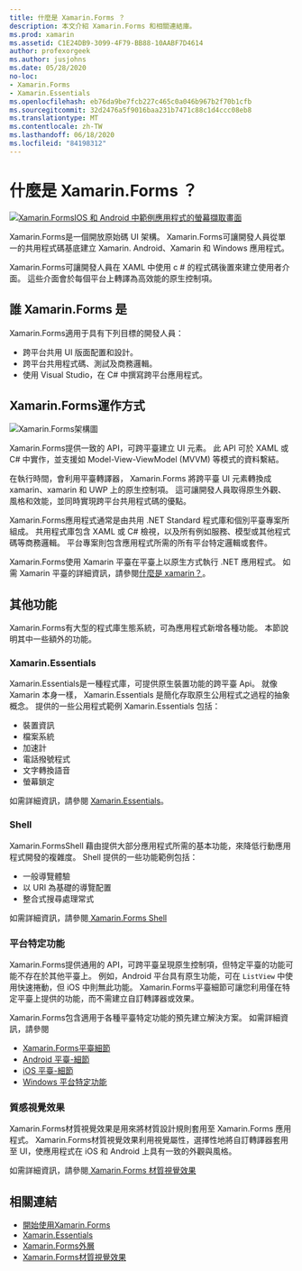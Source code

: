 ```yaml
---
title: 什麼是 Xamarin.Forms ？
description: 本文介紹 Xamarin.Forms 和相關連結庫。
ms.prod: xamarin
ms.assetid: C1E24DB9-3099-4F79-BB88-10AABF7D4614
author: profexorgeek
ms.author: jusjohns
ms.date: 05/28/2020
no-loc:
- Xamarin.Forms
- Xamarin.Essentials
ms.openlocfilehash: eb76da9be7fcb227c465c0a046b967b2f70b1cfb
ms.sourcegitcommit: 32d2476a5f9016baa231b7471c88c1d4ccc08eb8
ms.translationtype: MT
ms.contentlocale: zh-TW
ms.lasthandoff: 06/18/2020
ms.locfileid: "84198312"
---
```

# <a name="what-is-xamarinforms"></a>什麼是 Xamarin.Forms ？

[![Xamarin.FormsIOS 和 Android 中範例應用程式的螢幕擷取畫面](what-is-xamarin-forms-images/xamarin-forms-app-cropped.png)](what-is-xamarin-forms-images/xamarin-forms-app.png#lightbox)

Xamarin.Forms是一個開放原始碼 UI 架構。 Xamarin.Forms可讓開發人員從單一的共用程式碼基底建立 Xamarin. Android、Xamarin 和 Windows 應用程式。

Xamarin.Forms可讓開發人員在 XAML 中使用 c # 的程式碼後置來建立使用者介面。 這些介面會於每個平台上轉譯為高效能的原生控制項。

## <a name="who-xamarinforms-is-for"></a>誰 Xamarin.Forms 是

Xamarin.Forms適用于具有下列目標的開發人員：

- 跨平台共用 UI 版面配置和設計。
- 跨平台共用程式碼、測試及商務邏輯。
- 使用 Visual Studio，在 C# 中撰寫跨平台應用程式。

## <a name="how-xamarinforms-works"></a>Xamarin.Forms運作方式

![Xamarin.Forms架構圖](what-is-xamarin-forms-images/xamarin-forms-architecture.png)

Xamarin.Forms提供一致的 API，可跨平臺建立 UI 元素。 此 API 可於 XAML 或 C# 中實作，並支援如 Model-View-ViewModel (MVVM) 等模式的資料繫結。

在執行時間，會利用平臺轉譯器， Xamarin.Forms 將跨平臺 UI 元素轉換成 xamarin、xamarin 和 UWP 上的原生控制項。 這可讓開發人員取得原生外觀、風格和效能，並同時實現跨平台共用程式碼的優點。

Xamarin.Forms應用程式通常是由共用 .NET Standard 程式庫和個別平臺專案所組成。 共用程式庫包含 XAML 或 C# 檢視，以及所有例如服務、模型或其他程式碼等商務邏輯。 平台專案則包含應用程式所需的所有平台特定邏輯或套件。

Xamarin.Forms使用 Xamarin 平臺在平臺上以原生方式執行 .NET 應用程式。 如需 Xamarin 平臺的詳細資訊，請參閱[什麼是 xamarin？](~/get-started/what-is-xamarin.md)。

## <a name="additional-functionality"></a>其他功能

Xamarin.Forms有大型的程式庫生態系統，可為應用程式新增各種功能。 本節說明其中一些額外的功能。

### Xamarin.Essentials

Xamarin.Essentials是一種程式庫，可提供原生裝置功能的跨平臺 Api。 就像 Xamarin 本身一樣， Xamarin.Essentials 是簡化存取原生公用程式之過程的抽象概念。 提供的一些公用程式範例 Xamarin.Essentials 包括：

- 裝置資訊
- 檔案系統
- 加速計
- 電話撥號程式
- 文字轉換語音
- 螢幕鎖定

如需詳細資訊，請參閱 [Xamarin.Essentials](~/essentials/index.md)。

### <a name="shell"></a>Shell

Xamarin.FormsShell 藉由提供大部分應用程式所需的基本功能，來降低行動應用程式開發的複雜度。 Shell 提供的一些功能範例包括：

- 一般導覽體驗
- 以 URI 為基礎的導覽配置
- 整合式搜尋處理常式

如需詳細資訊，請參閱[ Xamarin.Forms Shell](~/xamarin-forms/app-fundamentals/shell/index.md)

### <a name="platform-specifics"></a>平台特定功能

Xamarin.Forms提供通用的 API，可跨平臺呈現原生控制項，但特定平臺的功能可能不存在於其他平臺上。 例如，Android 平台具有原生功能，可在 `ListView` 中使用快速捲動，但 iOS 中則無此功能。 Xamarin.Forms平臺細節可讓您利用僅在特定平臺上提供的功能，而不需建立自訂轉譯器或效果。

Xamarin.Forms包含適用于各種平臺特定功能的預先建立解決方案。 如需詳細資訊，請參閱

- [Xamarin.Forms平臺細節](~/xamarin-forms/platform/platform-specifics/index.md)
- [Android 平臺-細節](~/xamarin-forms/platform/android/index.md)
- [iOS 平臺-細節](~/xamarin-forms/platform/ios/index.md)
- [Windows 平台特定功能](~/xamarin-forms/platform/windows/index.md)

### <a name="material-visual"></a>質感視覺效果

Xamarin.Forms材質視覺效果是用來將材質設計規則套用至 Xamarin.Forms 應用程式。 Xamarin.Forms材質視覺效果利用視覺屬性，選擇性地將自訂轉譯器套用至 UI，使應用程式在 iOS 和 Android 上具有一致的外觀與風格。

如需詳細資訊，請參閱[ Xamarin.Forms 材質視覺效果](~/xamarin-forms/user-interface/visual/material-visual.md)

## <a name="related-links"></a>相關連結

- [開始使用Xamarin.Forms](~/xamarin-forms/index.yml)
- [Xamarin.Essentials](~/essentials/index.md)
- [Xamarin.Forms外層](~/xamarin-forms/app-fundamentals/shell/index.md)
- [Xamarin.Forms材質視覺效果](~/xamarin-forms/user-interface/visual/material-visual.md)
